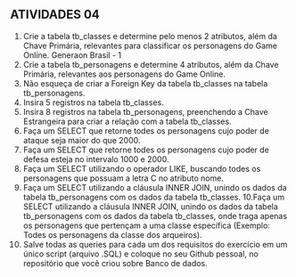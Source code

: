 ## ATIVIDADES 04
1. Crie a tabela tb_classes e determine pelo menos 2 atributos, além da Chave
Primária, relevantes para classificar os personagens do Game Online.
Generaon Brasil - 1
2. Crie a tabela tb_personagens e determine 4 atributos, além da Chave Primária,
relevantes aos personagens do Game Online.
3. Não esqueça de criar a Foreign Key da tabela tb_classes na tabela
tb_personagens.
4. Insira 5 registros na tabela tb_classes.
5. Insira 8 registros na tabela tb_personagens, preenchendo a Chave Estrangeira
para criar a relação com a tabela tb_classes.
6. Faça um SELECT que retorne todes os personagens cujo poder de ataque seja
maior do que 2000.
7. Faça um SELECT que retorne todes os personagens cujo poder de defesa esteja
no intervalo 1000 e 2000.
8. Faça um SELECT utilizando o operador LIKE, buscando todes os personagens que
possuam a letra C no atributo nome.
9. Faça um SELECT utilizando a cláusula INNER JOIN, unindo os dados da tabela
tb_personagens com os dados da tabela tb_classes.
10.Faça um SELECT utilizando a cláusula INNER JOIN, unindo os dados da tabela
tb_personagens com os dados da tabela tb_classes, onde traga apenas os
personagens que pertençam a uma classe específica (Exemplo: Todes os
personagens da classe dos arqueiros).
11. Salve todas as queries para cada um dos requisitos do exercício em um único
script (arquivo .SQL) e coloque no seu Github pessoal, no repositório que você
criou sobre Banco de dados.
